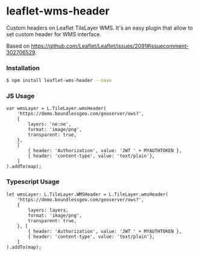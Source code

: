 # leaflet-wms-header
Custom headers on Leaflet TileLayer WMS.
It's an easy plugin that allow to set custom header for WMS interface.

Based on https://github.com/Leaflet/Leaflet/issues/2091#issuecomment-302706529.

### Installation
```sh
$ npm install leaflet-wms-header --save
```

### JS Usage
```
var wmsLayer = L.TileLayer.wmsHeader(
    'https://demo.boundlessgeo.com/geoserver/ows?',
    {
        layers: 'ne:ne',
        format: 'image/png',
        transparent: true,
    },
    [
        { header: 'Authorization', value: 'JWT ' + MYAUTHTOKEN },
        { header: 'content-type', value: 'text/plain'},
    ]
).addTo(map);
```

### Typescript Usage
```
let wmsLayer: L.TileLayer.WMSHeader = L.TileLayer.wmsHeader(
    'https://demo.boundlessgeo.com/geoserver/ows?',
    {
        layers: layers,
        format: 'image/png',
        transparent: true,
    }, [
        { header: 'Authorization', value: 'JWT ' + MYAUTHTOKEN },
        { header: 'content-type', value: 'text/plain'},
    ]
).addTo(map);
```
